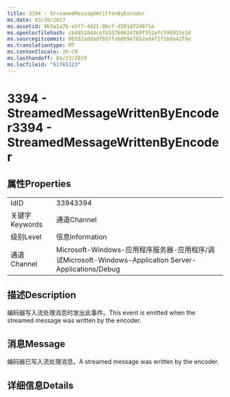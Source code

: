 ```yaml
---
title: 3394 - StreamedMessageWrittenByEncoder
ms.date: 03/30/2017
ms.assetid: 8b3a1a76-e5f7-4421-86cf-d201d724671e
ms.openlocfilehash: cb48518d4cefb55769624769f552efc596915e3d
ms.sourcegitcommit: 9b552addadfb57fab0b9e7852ed4f1f1b8a42f8e
ms.translationtype: MT
ms.contentlocale: zh-CN
ms.lasthandoff: 04/23/2019
ms.locfileid: "61765123"
---
```

# <a name="3394---streamedmessagewrittenbyencoder"></a><span data-ttu-id="e33c0-102">3394 - StreamedMessageWrittenByEncoder</span><span class="sxs-lookup"><span data-stu-id="e33c0-102">3394 - StreamedMessageWrittenByEncoder</span></span>
## <a name="properties"></a><span data-ttu-id="e33c0-103">属性</span><span class="sxs-lookup"><span data-stu-id="e33c0-103">Properties</span></span>  
  
|||  
|-|-|  
|<span data-ttu-id="e33c0-104">Id</span><span class="sxs-lookup"><span data-stu-id="e33c0-104">ID</span></span>|<span data-ttu-id="e33c0-105">3394</span><span class="sxs-lookup"><span data-stu-id="e33c0-105">3394</span></span>|  
|<span data-ttu-id="e33c0-106">关键字</span><span class="sxs-lookup"><span data-stu-id="e33c0-106">Keywords</span></span>|<span data-ttu-id="e33c0-107">通道</span><span class="sxs-lookup"><span data-stu-id="e33c0-107">Channel</span></span>|  
|<span data-ttu-id="e33c0-108">级别</span><span class="sxs-lookup"><span data-stu-id="e33c0-108">Level</span></span>|<span data-ttu-id="e33c0-109">信息</span><span class="sxs-lookup"><span data-stu-id="e33c0-109">Information</span></span>|  
|<span data-ttu-id="e33c0-110">通道</span><span class="sxs-lookup"><span data-stu-id="e33c0-110">Channel</span></span>|<span data-ttu-id="e33c0-111">Microsoft-Windows-应用程序服务器-应用程序/调试</span><span class="sxs-lookup"><span data-stu-id="e33c0-111">Microsoft-Windows-Application Server-Applications/Debug</span></span>|  
  
## <a name="description"></a><span data-ttu-id="e33c0-112">描述</span><span class="sxs-lookup"><span data-stu-id="e33c0-112">Description</span></span>  
 <span data-ttu-id="e33c0-113">编码器写入流处理消息时发出此事件。</span><span class="sxs-lookup"><span data-stu-id="e33c0-113">This event is emitted when the streamed message was written by the encoder.</span></span>  
  
## <a name="message"></a><span data-ttu-id="e33c0-114">消息</span><span class="sxs-lookup"><span data-stu-id="e33c0-114">Message</span></span>  
 <span data-ttu-id="e33c0-115">编码器已写入流处理消息。</span><span class="sxs-lookup"><span data-stu-id="e33c0-115">A streamed message was written by the encoder.</span></span>  
  
## <a name="details"></a><span data-ttu-id="e33c0-116">详细信息</span><span class="sxs-lookup"><span data-stu-id="e33c0-116">Details</span></span>
